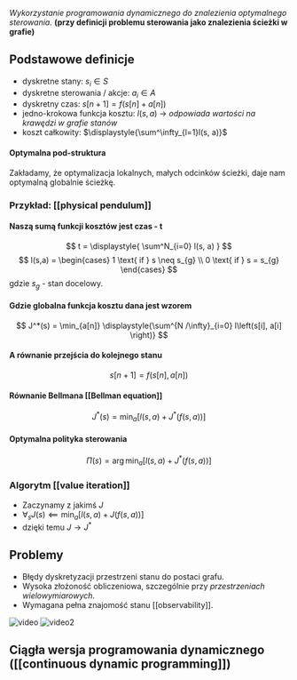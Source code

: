 *Wykorzystanie programowania dynamicznego do znalezienia optymalnego sterowania.*
**(przy definicji problemu sterowania jako znalezienia ścieżki w grafie)**

## Podstawowe definicje
- dyskretne stany: $s_i \in S$
- dyskretne sterowania / akcje: $a_i \in A$
- dyskretny czas: $s[n+1] = f(s[n] + a[n])$
- jedno-krokowa funkcja kosztu: $l(s, a)$ $\rightarrow$ *odpowiada wartości na krawędzi w grafie stanów*
- koszt całkowity:  $\displaystyle{\sum^\infty_{l=1}l(s, a)}$
#### Optymalna pod-struktura
Zakładamy, że optymalizacja lokalnych, małych odcinków ścieżki, daje nam optymalną globalnie ścieżkę.

### Przykład: [[physical pendulum]]
#### Naszą sumą funkcji kosztów jest czas - t
$$
t = \displaystyle{
\sum^N_{i=0} l(s, a)
}
$$
$$
l(s,a) =
\begin{cases}
1 \text{ if } s \neq s_{g} \\
0 \text{ if } s = s_{g}
\end{cases}
$$
gdzie $s_g$ - stan docelowy.

#### Gdzie globalna funkcja kosztu dana jest wzorem

$$
J^*(s) = \min_{a[n]} \displaystyle{\sum^{N /\infty}_{i=0} l\left(s[i], a[i] \right)}
$$
#### A równanie przejścia do kolejnego stanu
$$
s[n+1] = f(s[n], a[n])
$$
#### Równanie Bellmana [[Bellman equation]]
$$
J^*(s) = \min_a[l(s, a) + J^*(f(s, a))]
$$

#### Optymalna polityka sterowania
$$
\Pi(s) = \arg \min_a \left[l(s, a) + J^*(f(s, a)) \right]
$$
### Algorytm [[value iteration]]
- Zaczynamy z jakimś $J$
- $\forall_s J(s) \impliedby \min_a \left[l(s, a) + J(f(s, a)) \right]$
- dzięki temu $J \rightarrow J^*$

## Problemy
- Błędy dyskretyzacji przestrzeni stanu do postaci grafu.
- Wysoka złożoność obliczeniowa, szczególnie przy *przestrzeniach wielowymiarowych*.
- Wymagana pełna znajomość stanu [[observability]].

![video](https://youtu.be/yeL7ICc8g4A)
![video2](https://youtu.be/r2bPY2s9wII)
## Ciągła wersja programowania dynamicznego ([[continuous dynamic programming]])



